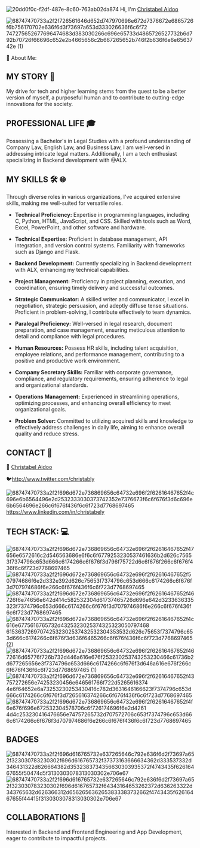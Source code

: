![20dd0f0c-f2df-487e-8c60-763ab02da874](https://github.com/christabely/Cassintimates_blog/assets/129256391/16738584-a48b-45b6-bf15-abdb54ca6e61)
Hi, I'm [Christabel Aidoo](https://www.linkedin.com/in/christabel-aidoo)

![68747470733a2f2f726561646d652d747970696e672d7376672e6865726f6b756170702e636f6d3f73697a653d333026636f6c6f72 747275652677696474683d383030266c696e65733d4865726527732b6d792b70726f66696c652e2b4665656c2b667265652b746f2b636f6e6e6563742e (1)](https://github.com/christabely/christabely/assets/129256391/0d223b68-8045-4107-bb9c-0aff6801de83)

💫 About Me:
## MY STORY 💞️

My drive for tech and higher learning stems from the quest to be a better version of myself, a purposeful human and to contribute to cutting-edge innovations for the society.

## PROFESSIONAL LIFE 🎓

Possessing a Bachelor's in Legal Studies with a profound understanding of Company Law, English Law, and Business Law, I am well-versed in addressing intricate legal matters. Additionally, I am a tech enthusiast specializing in Backend development with @ALX. 

## MY SKILLS 🛠️ 🌐

Through diverse roles in various organizations, I've acquired extensive skills, making me well-suited for versatile roles.

- **Technical Proficiency:** Expertise in programming languages, including C, Python, HTML, JavaScript, and CSS. Skilled with tools such as Word, Excel, PowerPoint, and other software and hardware.

- **Technical Expertise:** Proficient in database management, API integration, and version control systems. Familiarity with frameworks such as Django and Flask.

- **Backend Development:** Currently specializing in Backend development with ALX, enhancing my technical capabilities.

- **Project Management:** Proficiency in project planning, execution, and coordination, ensuring timely delivery and successful outcomes.

- **Strategic Communicator:** A skilled writer and communicator, I excel in negotiation, strategic persuasion, and adeptly diffuse tense situations. Proficient in problem-solving, I contribute effectively to team dynamics.

- **Paralegal Proficiency:** Well-versed in legal research, document preparation, and case management, ensuring meticulous attention to detail and compliance with legal procedures.

- **Human Resources:** Possess HR skills, including talent acquisition, employee relations, and performance management, contributing to a positive and productive work environment.

- **Company Secretary Skills:** Familiar with corporate governance, compliance, and regulatory requirements, ensuring adherence to legal and organizational standards.

- **Operations Management:** Experienced in streamlining operations, optimizing processes, and enhancing overall efficiency to meet organizational goals.

- **Problem Solver:** Committed to utilizing acquired skills and knowledge to effectively address challenges in daily life, aiming to enhance overall quality and reduce stress.

## CONTACT 📱

📧 [Christabel Aidoo](mailto:christabelaidoo71@gmail.com)

 🐦http://www.twitter.com/christably
 
  ![68747470733a2f2f696d672e736869656c64732e696f2f62616467652f4c696e6b6564496e2d2532333030373742352e7376673f6c6f676f3d6c696e6b6564696e266c6f676f436f6c6f723d7768697465](https://github.com/christabely/christabely/assets/129256391/1c06834b-5dbb-4255-b0b7-b9c21fc5f85d)
https://www.linkedin.com/in/christabely

## TECH STACK: 💻
![68747470733a2f2f696d672e736869656c64732e696f2f62616467652f47656e6572616c2d546563686e6f6c6f6779253230537461636b2d626c75653f7374796c653d666c6174266c6f676f3d796f75722d6c6f676f266c6f676f436f6c6f723d7768697465](https://github.com/christabely/christabely/assets/129256391/ec982b98-b713-4665-9b0f-11bf0ef7b9d1) ![68747470733a2f2f696d672e736869656c64732e696f2f62616467652f507974686f6e2d332e392d626c75653f7374796c653d666c6174266c6f676f3d707974686f6e266c6f676f436f6c6f723d7768697465](https://github.com/christabely/christabely/assets/129256391/a86d6786-bb04-41ee-a11c-11b7f3f1d811) ![68747470733a2f2f696d672e736869656c64732e696f2f62616467652f46726f6e74656e642d414c582532304d61737465726d696e642d3233636335323f7374796c653d666c6174266c6f676f3d707974686f6e266c6f676f436f6c6f723d7768697465](https://github.com/christabely/christabely/assets/129256391/2b8a4bea-a3b1-4387-b8b3-7504e4fdeb2c) ![68747470733a2f2f696d672e736869656c64732e696f2f62616467652f4c616e6775616765732d4325323025374325323050797468 615363726970742532302537432532304353532d626c75653f7374796c653d666c6174266c6f676f3d636f6465266c6f676f436f6c6f723d7768697465 (2)](https://github.com/christabely/christabely/assets/129256391/f28c8d7d-496e-45ab-84ce-f8d26954dfb7) ![68747470733a2f2f696d672e736869656c64732e696f2f62616467652f4672616d65776f726b732d446a616e676f253230253743253230466c61736b2d677265656e3f7374796c653d666c6174266c6f676f3d646a616e676f266c6f676f436f6c6f723d7768697465 (1)](https://github.com/christabely/christabely/assets/129256391/9e5a33a4-04ac-421c-b6f6-fa5ea81f4222) ![68747470733a2f2f696d672e736869656c64732e696f2f62616467652f43757272656e74253230456e646561766f722d5265616374 4e6f64652e6a73253230253430416c782d3631646166623f7374796c653d666c6174266c6f676f3d7265616374266c6f676f436f6c6f723d7768697465](https://github.com/christabely/christabely/assets/129256391/858a7c03-5089-4c3b-9acb-2042639dd7fb) ![68747470733a2f2f696d672e736869656c64732e696f2f62616467652f4f6e676f696e672532304578706c6f726174696f6e2d4261 4d4c253230416476656e74757265732d707572706c653f7374796c653d666c6174266c6f676f3d707974686f6e266c6f676f436f6c6f723d7768697465](https://github.com/christabely/christabely/assets/129256391/d18515d7-cb04-4a70-bb20-b84c29996d6c)

## BADGES

![68747470733a2f2f696d616765732e637265646c792e636f6d2f73697a652f323030783230302f696d616765732f37373163666634362d333537332d346431322d626664382d3532383734356630303935372f4743435f62616467655f50474d5f3130303078313030302e706e67](https://github.com/christabely/christabely/assets/129256391/82308c64-c36d-42bd-84f3-aec10beb5916)
![68747470733a2f2f696d616765732e637265646c792e636f6d2f73697a652f323030783230302f696d616765732f64343164653262372d636263322d343765632d626366312d6562656362653833383732662f4743435f62616467655f44415f3130303078313030302e706e67](https://github.com/christabely/christabely/assets/129256391/63cae648-daf0-46a6-a94e-f09bc28e473c)




## COLLABORATIONS 🤝

Interested in Backend and Frontend Engineering and App Development, eager to contribute to impactful projects.

<!---
christabely/christabely is a ✨ special ✨ repository because its `README.md` (this file) appears on your GitHub profile.
You can click the Preview link to take a look at your changes.
--->
